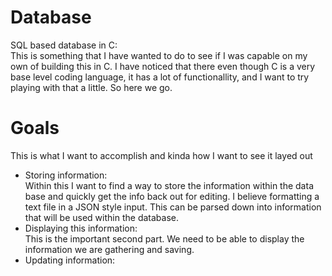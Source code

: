 # Database
SQL based database in C: <br />
This is something that I have wanted to do to see if I was capable on my own of building this in C. I have noticed that there even though C is a very base level coding language, it has a lot of functionallity, and I want to try playing with that a little. So here we go.
# Goals
This is what I want to accomplish and kinda how I want to see it layed out
- Storing information: <br />
  Within this I want to find a way to store the information within the data base and quickly get the info back out for editing. I believe formatting a text file in a JSON style input. This can be parsed down into information that will be used within the database.
- Displaying this information: <br />
  This is the important second part. We need to be able to display the information we are gathering and saving.
- Updating information: <br />
